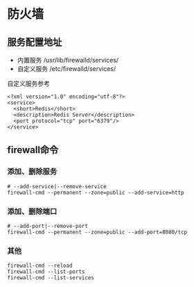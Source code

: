 # 防火墙

## 服务配置地址

- 内置服务 /usr/lib/firewalld/services/
- 自定义服务 /etc/firewalld/services/

自定义服务参考
```
<?xml version="1.0" encoding="utf-8"?>
<service>
  <short>Redis</short>
  <description>Redis Server</description>
  <port protocol="tcp" port="6379"/>
</service>
```

## firewall命令

### 添加、删除服务

```
# --add-service|--remove-service
firewall-cmd --permanent --zone=public --add-service=http
```

### 添加、删除端口
```
# --add-port|--remove-port
firewall-cmd --permanent --zone=public --add-port=8080/tcp
```

### 其他

```
firewall-cmd --reload
firewall-cmd --list-ports
firewall-cmd --list-services
```

